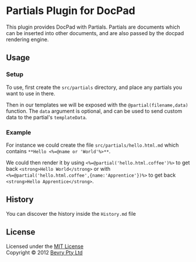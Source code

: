 # Partials Plugin for DocPad

This plugin provides DocPad with Partials. Partials are documents which can be inserted into other documents, and are also passed by the docpad rendering engine.


## Usage

### Setup

To use, first create the `src/partials` directory, and place any partials you want to use in there.

Then in our templates we will be exposed with the `@partial(filename,data)` function. The `data` argument is optional, and can be used to send custom data to the partial's `templateData`.


### Example

For instance we could create the file `src/partials/hello.html.md` which contains `**Hello <%=@name or 'World'%>**`.

We could then render it by using `<%=@partial('hello.html.coffee')%>` to get back `<strong>Hello World</strong>` or with `<%=@partial('hello.html.coffee',{name:'Apprentice'})%>` to get back `<strong>Hello Apprentice</strong>`.



## History

You can discover the history inside the `History.md` file


## License

Licensed under the [MIT License](http://creativecommons.org/licenses/MIT/)
<br/>Copyright &copy; 2012 [Bevry Pty Ltd](http://bevry.me)